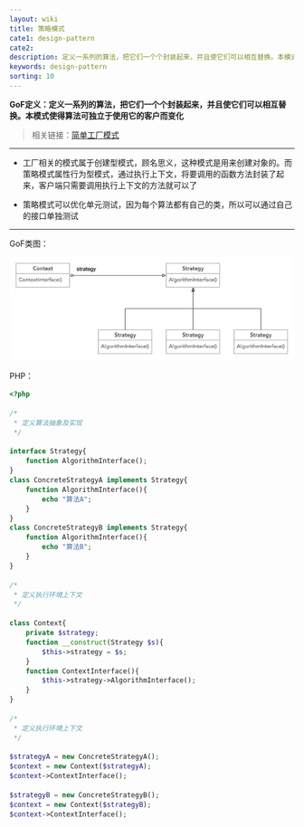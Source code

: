 ```yaml
---
layout: wiki
title: 策略模式
cate1: design-pattern
cate2: 
description: 定义一系列的算法，把它们一个个封装起来，并且使它们可以相互替换。本模式使得算法可独立于使用它的客户而变化
keywords: design-pattern
sorting: 10
---
```




**GoF定义：定义一系列的算法，把它们一个个封装起来，并且使它们可以相互替换。本模式使得算法可独立于使用它的客户而变化**

> 相关链接：[简单工厂模式](https://carpedx.com/wiki/design-pattern-simple-factory/)

------

- 工厂相关的模式属于创建型模式，顾名思义，这种模式是用来创建对象的。而策略模式属性行为型模式，通过执行上下文，将要调用的函数方法封装了起来，客户端只需要调用执行上下文的方法就可以了

- 策略模式可以优化单元测试，因为每个算法都有自己的类，所以可以通过自己的接口单独测试

------



GoF类图：

<img src="/images/wiki/algorithm/design-pattern-strategy_step1.jpg"  />



PHP：

```php
<?php

/*
 * 定义算法抽象及实现
 */

interface Strategy{
    function AlgorithmInterface();
}
class ConcreteStrategyA implements Strategy{
    function AlgorithmInterface(){
        echo "算法A";
    }
}
class ConcreteStrategyB implements Strategy{
    function AlgorithmInterface(){
        echo "算法B";
    }
}

/*
 * 定义执行环境上下文
 */

class Context{
    private $strategy;
    function __construct(Strategy $s){
        $this->strategy = $s;
    }
    function ContextInterface(){
        $this->strategy->AlgorithmInterface();
    }
}

/*
 * 定义执行环境上下文
 */

$strategyA = new ConcreteStrategyA();
$context = new Context($strategyA);
$context->ContextInterface();

$strategyB = new ConcreteStrategyB();
$context = new Context($strategyB);
$context->ContextInterface();
```

